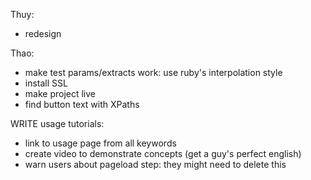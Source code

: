 Thuy:
- redesign

Thao:
- make test params/extracts work: use ruby's interpolation style
- install SSL
- make project live
- find button text with XPaths




WRITE usage tutorials: 
- link to usage page from all keywords
- create video to demonstrate concepts (get a guy's perfect english)
- warn users about pageload step: they might need to delete this
